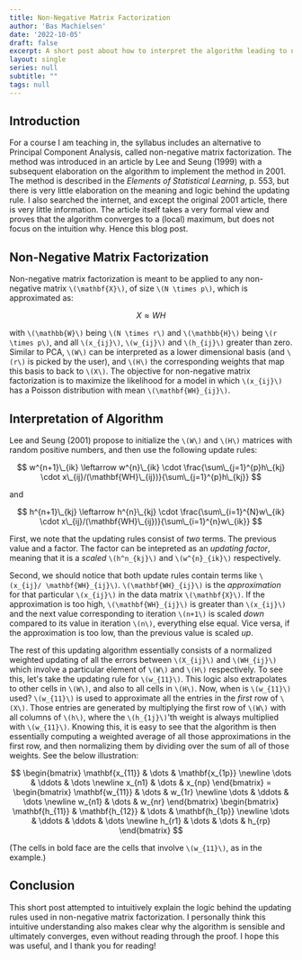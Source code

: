 ```yaml
---
title: Non-Negative Matrix Factorization
author: 'Bas Machielsen'
date: '2022-10-05'
draft: false
excerpt: A short post about how to interpret the algorithm leading to non-negative matrix factorization.
layout: single
series: null
subtitle: ""
tags: null
---
```


## Introduction

For a course I am teaching in, the syllabus includes an alternative to Principal Component Analysis, called non-negative matrix factorization. The method was introduced in an article by Lee and Seung (1999) with a subsequent elaboration on the algorithm to implement the method in 2001. The method is described in the _Elements of Statistical Learning_, p. 553, but there is very little elaboration on the meaning and logic behind the updating rule. I also searched the internet, and except the original 2001 article, there is very little information. The article itself takes a very formal view and proves that the algorithm converges to a (local) maximum, but does not focus on the intuition why. Hence this blog post. 

## Non-Negative Matrix Factorization

Non-negative matrix factorization is meant to be applied to any non-negative matrix `\(\mathbf{X}\)`, of size `\(N \times p\)`, which is approximated as:

$$
X \approx W H
$$

with `\(\mathbb{W}\)` being `\(N \times r\)` and `\(\mathbb{H}\)` being `\(r \times p\)`, and all `\(x_{ij}\)`, `\(w_{ij}\)` and `\(h_{ij}\)` greater than zero. Similar to PCA, `\(W\)` can be interpreted as a lower dimensional basis (and `\(r\)` is picked by the user), and `\(H\)` the corresponding weights that map this basis to back to `\(X\)`. The objective for non-negative matrix factorization is to maximize the likelihood for a model in which `\(x_{ij}\)` has a Poisson distribution with mean `\(\mathbf{WH}_{ij}\)`. 

## Interpretation of Algorithm

Lee and Seung (2001) propose to initialize the `\(W\)` and `\(H\)` matrices with random positive numbers, and then use the following update rules:

$$
w^{n+1}\_{ik} \leftarrow w^{n}\_{ik} \cdot \frac{\sum\_{j=1}^{p}h\_{kj} \cdot x\_{ij}/(\mathbf{WH}\_{ij})}{\sum\_{j=1}^{p}h\_{kj}}
$$

and 


$$
h^{n+1}\_{kj} \leftarrow h^{n}\_{kj} \cdot \frac{\sum\_{i=1}^{N}w\_{ik} \cdot x\_{ij}/(\mathbf{WH}\_{ij})}{\sum\_{i=1}^{n}w\_{ik}}
$$

First, we note that the updating rules consist of _two_ terms. The previous value and a factor. The factor can be intepreted as an _updating factor_, meaning that it is a _scaled_ `\(h^n_{kj}\)` and `\(w^{n}_{ik}\)` respectively. 

Second, we should notice that both update rules contain terms like `\(x_{ij}/ \mathbf{WH}_{ij}\)`. `\(\mathbf{WH}_{ij}\)` is the _approximation_ for that particular `\(x_{ij}\)` in the data matrix `\(\mathbf{X}\)`.  If the approximation is too high, `\(\mathbf{WH}_{ij}\)` is greater than `\(x_{ij}\)` and the next value corresponding to iteration `\(n+1\)` is scaled _down_ compared to its value in iteration `\(n\)`, everything else equal. Vice versa, if the approximation is too low, than the previous value is scaled _up_. 

The rest of this updating algorithm essentially consists of a normalized weighted updating of all the errors between `\(X_{ij}\)` and `\(WH_{ij}\)` which involve a particular element of `\(W\)` and `\(H\)` respectively. To see this, let's take the updating rule for `\(w_{11}\)`. This logic also extrapolates to other cells in `\(W\)`, and also to all cells in `\(H\)`. Now, when is `\(w_{11}\)` used? `\(w_{11}\)` is used to approximate all the entries in the _first_ row of `\(X\)`. Those entries are generated by multiplying the first row of `\(W\)` with all columns of `\(h\)`, where the `\(h_{1j}\)`'th weight is always multiplied with `\(w_{11}\)`. Knowing this, it is easy to see that the algorithm is then essentially computing a weighted average of all those approximations in the first row, and then normalizing them by dividing over the sum of all of those weights.  See the below illustration:

$$
\begin{bmatrix}
\mathbf{x_{11}} & \dots & \mathbf{x_{1p}} \newline
\dots & \ddots & \dots \newline
x_{n1} & \dots & x_{np}  \end{bmatrix} = 
\begin{bmatrix}
\mathbf{w_{11}} & \dots & w_{1r} \newline 
\dots & \ddots & \dots \newline
w_{n1} & \dots & w_{nr} \end{bmatrix}
\begin{bmatrix} 
\mathbf{h_{11}} & \mathbf{h_{12}} & \dots & \mathbf{h_{1p}} \newline
\dots & \ddots & \ddots & \dots \newline
h_{r1} & \dots & \dots &  h_{rp} \end{bmatrix} 
$$

(The cells in bold face are the cells that involve `\(w_{11}\)`, as in the example.)

## Conclusion

This short post attempted to intuitively explain the logic behind the updating rules used in non-negative matrix factorization. I personally think this intuitive understanding also makes clear why the algorithm is sensible and ultimately converges, even without reading through the proof. I hope this was useful, and I thank you for reading! 

